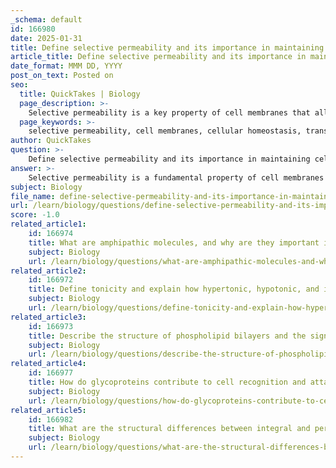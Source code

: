 ```yaml
---
_schema: default
id: 166980
date: 2025-01-31
title: Define selective permeability and its importance in maintaining cellular homeostasis.
article_title: Define selective permeability and its importance in maintaining cellular homeostasis.
date_format: MMM DD, YYYY
post_on_text: Posted on
seo:
  title: QuickTakes | Biology
  page_description: >-
    Selective permeability is a key property of cell membranes that allows for the regulation of substance passage, essential for maintaining cellular homeostasis and facilitating metabolic processes.
  page_keywords: >-
    selective permeability, cell membranes, cellular homeostasis, transport proteins, lipid bilayer, internal environment, metabolic processes, signaling pathways, osmoregulation, phospholipids, fluid mosaic model
author: QuickTakes
question: >-
    Define selective permeability and its importance in maintaining cellular homeostasis.
answer: >-
    Selective permeability is a fundamental property of cell membranes that enables them to regulate the passage of substances in and out of the cell. This characteristic allows certain molecules to cross the membrane freely, while others require specific transport mechanisms, such as transport proteins. For instance, small nonpolar molecules like oxygen (O2) and carbon dioxide (CO2) can easily diffuse through the lipid bilayer, whereas larger or polar molecules may need assistance to traverse the membrane.\n\nThe importance of selective permeability in maintaining cellular homeostasis is multifaceted:\n\n1. **Regulation of Internal Environment**: Selective permeability allows cells to maintain a distinct internal environment that differs from the extracellular fluid. This is crucial for the proper functioning of cellular processes, as it enables the cell to control concentrations of ions, nutrients, and waste products.\n\n2. **Facilitation of Essential Processes**: By selectively allowing certain substances to enter or exit, cells can efficiently manage metabolic processes, signaling pathways, and energy production. For example, the uptake of glucose and amino acids is vital for cellular metabolism, while the removal of waste products is essential for preventing toxicity.\n\n3. **Response to Environmental Changes**: The ability to selectively permit or restrict the passage of substances allows cells to adapt to changes in their external environment. For instance, during fluctuations in osmolarity, cells can regulate the movement of water and solutes to maintain osmotic balance.\n\n4. **Role of Membrane Components**: The structure of the cell membrane, particularly the presence of amphipathic molecules like phospholipids, contributes to its selective permeability. The hydrophobic interior of the lipid bilayer acts as a barrier to most water-soluble substances, further enhancing the cell's ability to control its internal environment.\n\nIn summary, selective permeability is crucial for cellular homeostasis as it enables cells to regulate their internal conditions, facilitate essential biochemical processes, and respond effectively to environmental changes. This regulation is supported by the fluid mosaic model of the membrane, which allows for the dynamic movement of proteins and lipids, thereby enhancing the cell's ability to maintain its integrity and functionality.
subject: Biology
file_name: define-selective-permeability-and-its-importance-in-maintaining-cellular-homeostasis.md
url: /learn/biology/questions/define-selective-permeability-and-its-importance-in-maintaining-cellular-homeostasis
score: -1.0
related_article1:
    id: 166974
    title: What are amphipathic molecules, and why are they important in membrane structure?
    subject: Biology
    url: /learn/biology/questions/what-are-amphipathic-molecules-and-why-are-they-important-in-membrane-structure
related_article2:
    id: 166972
    title: Define tonicity and explain how hypertonic, hypotonic, and isotonic solutions affect animal and plant cells.
    subject: Biology
    url: /learn/biology/questions/define-tonicity-and-explain-how-hypertonic-hypotonic-and-isotonic-solutions-affect-animal-and-plant-cells
related_article3:
    id: 166973
    title: Describe the structure of phospholipid bilayers and the significance of hydrophilic heads and hydrophobic tails.
    subject: Biology
    url: /learn/biology/questions/describe-the-structure-of-phospholipid-bilayers-and-the-significance-of-hydrophilic-heads-and-hydrophobic-tails
related_article4:
    id: 166977
    title: How do glycoproteins contribute to cell recognition and attachment functions?
    subject: Biology
    url: /learn/biology/questions/how-do-glycoproteins-contribute-to-cell-recognition-and-attachment-functions
related_article5:
    id: 166982
    title: What are the structural differences between integral and peripheral proteins, and how do these differences relate to their functions?
    subject: Biology
    url: /learn/biology/questions/what-are-the-structural-differences-between-integral-and-peripheral-proteins-and-how-do-these-differences-relate-to-their-functions
---
```


&nbsp;